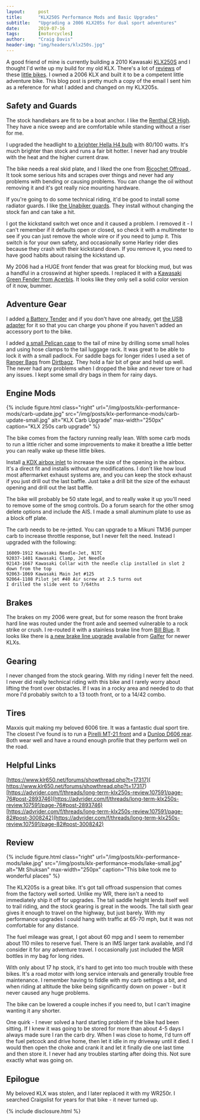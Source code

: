 ```yaml
---
layout:     post
title:      "KLX250S Performance Mods and Basic Upgrades"
subtitle:   "Upgrading a 2006 KLX205s for dual sport adventures"
date:       2019-07-16
tags:       [motorcycles]
author:     "Craig Davis"
header-img: "img/headers/klx250s.jpg"
---
```


A good friend of mine is currently building a 2010 Kawasaki [KLX250S](https://www.kawasaki.com/Products/2020-KLX250) and I thought I'd write up my build for my old KLX. There's a lot of [reviews](https://dirtbikemagazine.com/kawasaki-klx250-dual-sport-full-test/) of these [little bikes](https://rideexpeditions.com/honda-crf-250l-vs-kawasaki-klx-250s/). I owned a 2006 KLX and built it to be a competent little adventure bike. This blog post is pretty much a copy of the email I sent him as a reference for what I added and changed on my KLX205s.

## Safety and Guards

The stock handlebars are fit to be a boat anchor. I like the [Renthal CR High](https://www.renthal.com/shop/mx-products/handlebars/se-handlebars/mx-se-handlebars?product_id=1999). They have a nice sweep and are comfortable while standing without a riser for me.

I upgraded the headlight to [a brighter Hella H4 bulb](https://amzn.to/2XL0Qrk) with 80/100 watts. It's much brighter than stock and runs a fair bit hotter. I never had any trouble with the heat and the higher current draw.

The bike needs a real skid plate, and I liked the one from [Ricochet Offroad ](https://ricochetoffroad.com/products/kawasaki-klx250-aluminum-skid-plate?variant=165232640003). It took some serious hits and scrapes over things and never had any problems with bending or causing problems. You can change the oil without removing it and it's got really nice mounting hardware.

If you're going to do some technical riding, it'd be good to install some radiator guards. I like [the Unabiker guards](https://www.unabiker.com/products/kklx09250s). They install without changing the stock fan and can take a hit.

I got the kickstand switch wet once and it caused a problem. I removed it - I can't remember if it defaults open or closed, so check it with a multimeter to see if you can just remove the whole wire or if you need to jump it. This switch is for your own safety, and occasionally some Harley rider dies because they crash with their kickstand down. If you remove it, you need to have good habits about raising the kickstand up.

My 2006 had a HUGE front fender that was great for blocking mud, but was a handful in a crosswind at higher speeds. I replaced it with a [Kawasaki Green Fender from Acerbis](http://www.acerbis.it/motorsport/en/product/plastics/front-fenders/0008033#a_page). It looks like they only sell a solid color version of it now, bummer.


## Adventure Gear

I added [a Battery Tender](https://amzn.to/2SnzpOm) and if you don't have one already, get [the USB adapter](https://amzn.to/2XHr4uC) for it so that you can charge you phone if you haven't added an accessory port to the bike.

I added [a small Pelican case](https://amzn.to/2Sn7GNx) to  the tail of mine by drilling some small holes and using hose clamps to the tail luggage rack. It was great to be able to lock it with a small padlock. For saddle bags for longer rides I used a set of [Ranger Bags](https://ridermagazine.com/2015/02/03/dirt-bagz-ranger-saddlebags-review/) from [Dirtbagz](http://www.dbzproducts.com/). They hold a fair bit of gear and held up well. The never had any problems when I dropped the bike and never tore or had any issues. I kept some small dry bags in them for rainy days.


## Engine Mods

{% include figure.html
    class="right"
    url="/img/posts/klx-performance-mods/carb-update.jpg"
    src="/img/posts/klx-performance-mods/carb-update-small.jpg"
    alt="KLX Carb Upgrade"
    max-width="250px"
    caption="KLX 250s carb upgrade"
%}

The bike comes from the factory running really lean. With some carb mods to run a little richer and some improvements to make it breathe a little better you can really wake up these little bikes.

Install [a KDX airbox inlet](https://amzn.to/2XGtOZ8) to increase the size of the opening in the airbox. It's a direct fit and installs without any modifications. I don't like how loud most aftermarket exhaust systems are, and you can keep the stock exhaust if you just drill out the last baffle. Just take a drill bit the size of the exhaust opening and drill out the last baffle.

The bike will probably be 50 state legal, and to really wake it up you'll need to remove some of the smog controls. Do a forum search for the other smog delete options and include the AIS. I made a small aluminum plate to use as a block off plate.

The carb needs to be re-jetted. You can upgrade to a Mikuni TM36 pumper carb to increase throttle response, but I never felt the need. Instead I upgraded with the following:

```
16009-1912 Kawasaki Needle-Jet, N1TC 
92037-1401 Kawasaki Clamp, Jet Needle 
92143-1667 Kawasaki Collar with the needle clip installed in slot 2 down from the top
92063-1069 Kawasaki Main Jet #125
92064-1108 Pilot jet #40 Air screw at 2.5 turns out
I drilled the slide vent to 7/64ths
```


## Brakes

The brakes on my 2006 were great, but for some reason the front brake hard line was routed under the front axle and seemed vulnerable to a rock strike or crush. I re-routed it with a stainless brake line from [Bill Blue](http://bandbcyclerestoration.com/). It looks like there is [a new brake line upgrade](https://amzn.to/2Smx0mX) available from [Galfer](https://galferusa.com/) for newer KLXs.


## Gearing

I never changed from the stock gearing. With my riding I never felt the need. I never did really technical riding with this bike and I rarely worry about lifting the front over obstacles. If I was in a rocky area and needed to do that more I'd probably switch to a 13 tooth front, or to a 14/42 combo.

## Tires

Maxxis quit making my beloved 6006 tire. It was a fantastic dual sport tire. The closest I've found is to run a [Pirelli MT-21 front](https://www.revzilla.com/motorcycle/pirelli-mt21-rallycross-tires) and a [Dunlop D606 rear](https://www.revzilla.com/motorcycle/dunlop-d606-dual-sport-tires). Both wear well and have a round enough profile that they perform well on the road.

## Helpful Links

[https://www.klr650.net/forums/showthread.php?t=17317](
https://www.klr650.net/forums/showthread.php?t=17317)  
[https://advrider.com/f/threads/long-term-klx250s-review.107591/page-76#post-2893746](https://advrider.com/f/threads/long-term-klx250s-review.107591/page-76#post-2893746)  
[https://advrider.com/f/threads/long-term-klx250s-review.107591/page-82#post-3008242](https://advrider.com/f/threads/long-term-klx250s-review.107591/page-82#post-3008242)

## Review

{% include figure.html
    class="right"
    url="/img/posts/klx-performance-mods/lake.jpg"
    src="/img/posts/klx-performance-mods/lake-small.jpg"
    alt="Mt Shuksan"
    max-width="250px"
    caption="This bike took me to wonderful places"
%}

The KLX205s is a great bike. It's got tall offroad suspension that comes from the factory well sorted. Unlike my WR, there isn't a need to immediately ship it off for upgrades. The tall saddle height lends itself well to trail riding, and the stock gearing is great in the woods. The tall sixth gear gives it enough to travel on the highway, but just barely. With my performance upgrades I could hang with traffic at 65-70 mph, but it was not comfortable for any distance.

The fuel mileage was great, I got about 60 mpg and I seem to remember about 110 miles to reserve fuel. There is an IMS larger tank available, and I'd consider it for any adventure travel. I occasionally just included the MSR bottles in my bag for long rides.

With only about 17 hp stock, it's hard to get into too much trouble with these bikes. It's a road motor with long service intervals and generally trouble free maintenance. I remember having to fiddle with my carb settings a bit, and when riding at altitude the bike being significantly down on power - but it never caused any huge problems.

The bike can be lowered a couple inches if you need to, but I can't imagine wanting it any shorter.

One quirk - I never solved a hard starting problem if the bike had been sitting. If I knew it was going to be stored for more than about 4-5 days I always made sure I ran the carb dry. When I was close to home, I'd turn off the fuel petcock and drive home, then let it idle in my driveway until it died. I would then open the choke and crank it and let it finally die one last time and then store it. I never had any troubles starting after doing this. Not sure exactly what was going on.

## Epilogue

My beloved KLX was stolen, and I later replaced it with my WR250r. I searched Craigslist for years for that bike - it never turned up.


{% include disclosure.html %}
